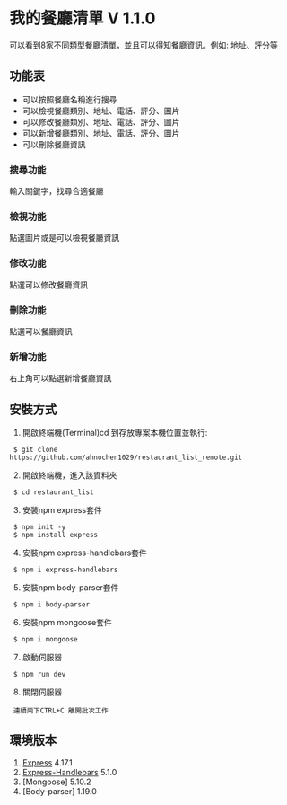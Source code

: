 # 我的餐廳清單 V 1.1.0
可以看到8家不同類型餐廳清單，並且可以得知餐廳資訊。例如: 地址、評分等

## 功能表
- 可以按照餐廳名稱進行搜尋
- 可以檢視餐廳類別、地址、電話、評分、圖片
- 可以修改餐廳類別、地址、電話、評分、圖片
- 可以新增餐廳類別、地址、電話、評分、圖片
- 可以刪除餐廳資訊

### 搜尋功能
輸入關鍵字，找尋合適餐廳

### 檢視功能
點選圖片或是<i class="fas fa-info-circle"></i>可以檢視餐廳資訊

### 修改功能
點選<i class="fas fa-pencil-alt"></i>可以修改餐廳資訊

### 刪除功能
點選<i class="fas fa-times-circle"></i>可以餐廳資訊

### 新增功能
右上角可以點選新增餐廳資訊

## 安裝方式
1. 開啟終端機(Terminal)cd 到存放專案本機位置並執行:
```
 $ git clone https://github.com/ahnochen1029/restaurant_list_remote.git
```

2. 開啟終端機，進入該資料夾
```
 $ cd restaurant_list
```

3. 安裝npm express套件
```
 $ npm init -y
 $ npm install express
```

4. 安裝npm express-handlebars套件
```
 $ npm i express-handlebars
```

5. 安裝npm body-parser套件
```
 $ npm i body-parser
```

6. 安裝npm mongoose套件
```
 $ npm i mongoose
```

7. 啟動伺服器
```
 $ npm run dev
```

8. 關閉伺服器
```
 連續兩下CTRL+C 離開批次工作
```

## 環境版本
1. [Express](https://expressjs.com/en/starter/installing.html) 4.17.1
2. [Express-Handlebars](https://www.npmjs.com/package/express-handlebars) 5.1.0
3. [Mongoose] 5.10.2
4. [Body-parser] 1.19.0